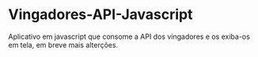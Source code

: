# Vingadores-API-Javascript
Aplicativo em javascript que consome a API dos vingadores e os exiba-os em tela, em breve mais alterções.
